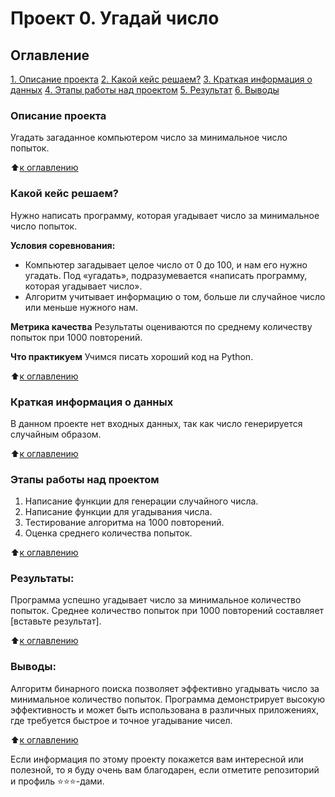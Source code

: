 # Проект 0. Угадай число

## Оглавление
[1. Описание проекта](#Описание-проекта)
[2. Какой кейс решаем?](#Какой-кейс-решаем)
[3. Краткая информация о данных](#Краткая-информация-о-данных)
[4. Этапы работы над проектом](#Этапы-работы-над-проектом)
[5. Результат](#Результат)
[6. Выводы](#Выводы)

### Описание проекта
Угадать загаданное компьютером число за минимальное число попыток.

:arrow_up:[к оглавлению](#Оглавление)

### Какой кейс решаем?
Нужно написать программу, которая угадывает число за минимальное число попыток.

**Условия соревнования:**
- Компьютер загадывает целое число от 0 до 100, и нам его нужно угадать. Под «угадать», подразумевается «написать программу, которая угадывает число».
- Алгоритм учитывает информацию о том, больше ли случайное число или меньше нужного нам.

**Метрика качества**
Результаты оцениваются по среднему количеству попыток при 1000 повторений.

**Что практикуем**
Учимся писать хороший код на Python.

:arrow_up:[к оглавлению](#Оглавление)

### Краткая информация о данных
В данном проекте нет входных данных, так как число генерируется случайным образом.

:arrow_up:[к оглавлению](#Оглавление)

### Этапы работы над проектом
1. Написание функции для генерации случайного числа.
2. Написание функции для угадывания числа.
3. Тестирование алгоритма на 1000 повторений.
4. Оценка среднего количества попыток.

:arrow_up:[к оглавлению](#Оглавление)

### Результаты:
Программа успешно угадывает число за минимальное количество попыток. Среднее количество попыток при 1000 повторений составляет [вставьте результат].

:arrow_up:[к оглавлению](#Оглавление)

### Выводы:
Алгоритм бинарного поиска позволяет эффективно угадывать число за минимальное количество попыток. Программа демонстрирует высокую эффективность и может быть использована в различных приложениях, где требуется быстрое и точное угадывание чисел.

:arrow_up:[к оглавлению](#Оглавление)

Если информация по этому проекту покажется вам интересной или полезной, то я буду очень вам благодарен, если отметите репозиторий и профиль ⭐️⭐️⭐️-дами.
